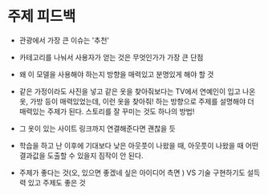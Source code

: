 # 주제 피드백

- 관광에서 가장 큰 이슈는 '추천'
- 카테고리를 나눠서 사용자가 얻는 것은 무엇인가가 가장 큰 단점
- 왜 이 모델을 사용해야 하는지 방향을 매력있고 분명있게 해야 할 것



- 같은 가정이라도 사진을 넣고 같은 옷을 찾아줘보다는 TV에서 연예인이 입고 나온 옷, 가방 등이 매력있었는데, 이런 옷을 찾아줘! 하는 방향으로 주제를 설명해야 더 매력있는 주제가 된다. 스토리를 잘 꾸미는 것도 하나의 방법!
- 그 옷이 있는 사이트 링크까지 연결해준다면 괜찮을 듯



- 학습을 하고 난 이후에 기대보다 낮은 아웃풋이 나왔을 때, 아웃풋이 나왔을 때 어떤 결과값을 도출할 수 있을지 짐작이 안 된다.



- 주제가 좋다는 것(오, 있으면 좋겠네 싶은 아이디어 측면 ) VS 기술 구현하기도 설득력 있고 주제도 좋은 것

  